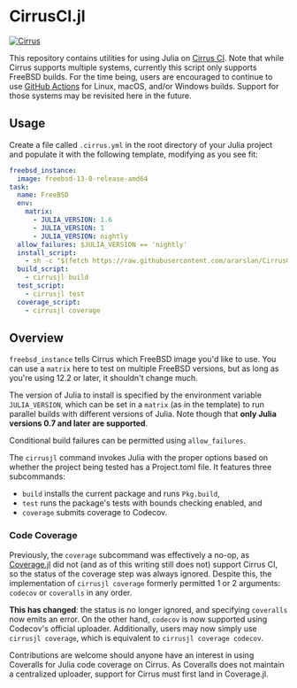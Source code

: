 # CirrusCI.jl

[![Cirrus](https://api.cirrus-ci.com/github/ararslan/CirrusCI.jl.svg)](https://cirrus-ci.com/github/ararslan/CirrusCI.jl)

This repository contains utilities for using Julia on [Cirrus CI](https://cirrus-ci.org).
Note that while Cirrus supports multiple systems, currently this script only supports FreeBSD
builds.
For the time being, users are encouraged to continue to use
[GitHub Actions](https://github.com/julia-actions/setup-julia) for Linux, macOS, and/or Windows builds.
Support for those systems may be revisited here in the future.

## Usage

Create a file called `.cirrus.yml` in the root directory of your Julia project and populate
it with the following template, modifying as you see fit:

```yaml
freebsd_instance:
  image: freebsd-13-0-release-amd64
task:
  name: FreeBSD
  env:
    matrix:
      - JULIA_VERSION: 1.6
      - JULIA_VERSION: 1
      - JULIA_VERSION: nightly
  allow_failures: $JULIA_VERSION == 'nightly'
  install_script:
    - sh -c "$(fetch https://raw.githubusercontent.com/ararslan/CirrusCI.jl/master/bin/install.sh -o -)"
  build_script:
    - cirrusjl build
  test_script:
    - cirrusjl test
  coverage_script:
    - cirrusjl coverage
```

## Overview

`freebsd_instance` tells Cirrus which FreeBSD image you'd like to use.
You can use a `matrix` here to test on multiple FreeBSD versions, but as long as you're
using 12.2 or later, it shouldn't change much.

The version of Julia to install is specified by the environment variable `JULIA_VERSION`,
which can be set in a `matrix` (as in the template) to run parallel builds with different
versions of Julia.
Note though that **only Julia versions 0.7 and later are supported**.

Conditional build failures can be permitted using `allow_failures`.

The `cirrusjl` command invokes Julia with the proper options based on whether the project
being tested has a Project.toml file.
It features three subcommands:

* `build` installs the current package and runs `Pkg.build`,
* `test` runs the package's tests with bounds checking enabled, and
* `coverage` submits coverage to Codecov.

### Code Coverage

Previously, the `coverage` subcommand was effectively a no-op, as
[Coverage.jl](https://github.com/JuliaCI/Coverage.jl) did not (and as of this writing
still does not) support Cirrus CI, so the status of the coverage step was always ignored.
Despite this, the implementation of `cirrusjl coverage` formerly permitted 1 or 2
arguments: `codecov` or `coveralls` in any order.

**This has changed**: the status is no longer ignored, and specifying `coveralls` now
emits an error.
On the other hand, `codecov` is now supported using Codecov's official uploader.
Additionally, users may now simply use `cirrusjl coverage`, which is equivalent to
`cirrusjl coverage codecov`.

Contributions are welcome should anyone have an interest in using Coveralls for Julia
code coverage on Cirrus.
As Coveralls does not maintain a centralized uploader, support for Cirrus must first land
in Coverage.jl.
